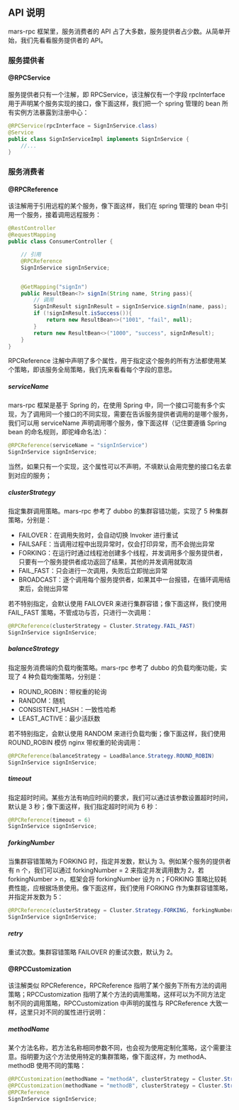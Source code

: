 ## API 说明

mars-rpc 框架里，服务消费者的 API 占了大多数，服务提供者占少数。从简单开始，我们先看看服务提供者的 API。

### 服务提供者

#### @RPCService

服务提供者只有一个注解，即 RPCService，该注解仅有一个字段 rpcInterface 用于声明某个服务实现的接口，像下面这样，我们把一个 spring 管理的 bean 所有实例方法暴露到注册中心：

```java
@RPCService(rpcInterface = SignInService.class)
@Service
public class SignInServiceImpl implements SignInService {
    //...
}
```

### 服务消费者

#### @RPCReference

该注解用于引用远程的某个服务，像下面这样，我们在 spring 管理的 bean 中引用一个服务，接着调用远程服务：

```java
@RestController
@RequestMapping
public class ConsumerController {

  	// 引用
    @RPCReference
    SignInService signInService;


    @GetMapping("signIn")
    public ResultBean<?> signIn(String name, String pass){
      	// 调用
        SignInResult signInResult = signInService.signIn(name, pass);
        if (!signInResult.isSuccess()){
            return new ResultBean<>("1001", "fail", null);
        }
        return new ResultBean<>("1000", "success", signInResult);
    }
}
```

RPCReference 注解中声明了多个属性，用于指定这个服务的所有方法都使用某个策略，即该服务全局策略，我们先来看看每个字段的意思。

##### serviceName

mars-rpc 框架是基于 Spring 的，在使用 Spring 中，同一个接口可能有多个实现，为了调用同一个接口的不同实现，需要在告诉服务提供者调用的是哪个服务，我们可以用 serviceName 声明调用哪个服务，像下面这样（记住要遵循 Spring bean 的命名规则，即驼峰命名法）：

```java
@RPCReference(serviceName = "signInService")
SignInService signInService;
```

当然，如果只有一个实现，这个属性可以不声明，不填默认会用完整的接口名去拿到对应的服务；

##### clusterStrategy

指定集群调用策略。mars-rpc 参考了 dubbo 的集群容错功能，实现了 5 种集群策略，分别是：

- FAILOVER：在调用失败时，会自动切换 Invoker 进行重试
- FAILSAFE：当调用过程中出现异常时，仅会打印异常，而不会抛出异常
- FORKING：在运行时通过线程池创建多个线程，并发调用多个服务提供者，只要有一个服务提供者成功返回了结果，其他的并发调用就取消
- FAIL_FAST：只会进行一次调用，失败后立即抛出异常
- BROADCAST：逐个调用每个服务提供者，如果其中一台报错，在循环调用结束后，会抛出异常

若不特别指定，会默认使用 FAILOVER 来进行集群容错；像下面这样，我们使用 FAIL_FAST 策略，不管成功与否，只进行一次调用：

```java
@RPCReference(clusterStrategy = Cluster.Strategy.FAIL_FAST)
SignInService signInService;
```

##### balanceStrategy

指定服务消费端的负载均衡策略。mars-rpc 参考了 dubbo 的负载均衡功能，实现了 4 种负载均衡策略，分别是：

- ROUND_ROBIN：带权重的轮询
- RANDOM：随机
- CONSISTENT_HASH：一致性哈希
- LEAST_ACTIVE：最少活跃数

若不特别指定，会默认使用 RANDOM 来进行负载均衡；像下面这样，我们使用 ROUND_ROBIN 模仿 nginx 带权重的轮询调用：

```java
@RPCReference(balanceStrategy = LoadBalance.Strategy.ROUND_ROBIN)
SignInService signInService;
```

##### timeout

指定超时时间。某些方法有响应时间的要求，我们可以通过该参数设置超时时间，默认是 3 秒；像下面这样，我们指定超时时间为 6 秒：

```java
@RPCReference(timeout = 6)
SignInService signInService;
```

##### forkingNumber

当集群容错策略为 FORKING 时，指定并发数，默认为 3。例如某个服务的提供者有 n 个，我们可以通过  forkingNumber = 2 来指定并发调用数为 2，若 forkingNumber > n，框架会将 forkingNumber 设为 n；FORKING 策略比较耗费性能，应根据场景使用。像下面这样，我们使用 FORKING 作为集群容错策略，并指定并发数为 5：

```java
@RPCReference(clusterStrategy = Cluster.Strategy.FORKING, forkingNumber = 5)
SignInService signInService;
```

##### retry

重试次数。集群容错策略 FAILOVER 的重试次数，默认为 2。

#### @RPCCustomization

该注解类似 RPCReference，RPCReference 指明了某个服务下所有方法的调用策略；RPCCustomization 指明了某个方法的调用策略，这样可以为不同方法定制不同的调用策略，RPCCustomization 中声明的属性与 RPCReference 大致一样，这里只对不同的属性进行说明：

##### methodName

某个方法名称，若方法名称相同参数不同，也会视为使用定制化策略，这个需要注意。指明要为这个方法使用特定的集群策略，像下面这样，为 methodA、methodB 使用不同的策略：

```java
@RPCCustomization(methodName = "methodA", clusterStrategy = Cluster.Strategy.FAIL_FAST, balanceStrategy = LoadBalance.Strategy.RANDOM)
@RPCCustomization(methodName = "methodB", clusterStrategy = Cluster.Strategy.FAILSAFE, balanceStrategy = LoadBalance.Strategy.ROUND_ROBIN)
@RPCReference
SignInService signInService;
```



